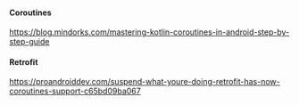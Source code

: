 
#### Coroutines
https://blog.mindorks.com/mastering-kotlin-coroutines-in-android-step-by-step-guide

#### Retrofit
https://proandroiddev.com/suspend-what-youre-doing-retrofit-has-now-coroutines-support-c65bd09ba067
